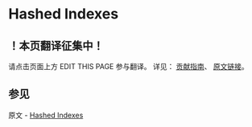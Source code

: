 # Hashed Indexes

## ！本页翻译征集中！

请点击页面上方 EDIT THIS PAGE 参与翻译。
详见：
[贡献指南]( https://github.com/JinMuInfo/MongoDB-Manual-zh/blob/master/CONTRIBUTING.md )、
[原文链接](  https://docs.mongodb.com/manual/core/index-hashed/  )。

## 参见

原文 - [Hashed Indexes]( https://docs.mongodb.com/manual/core/index-hashed/ )

